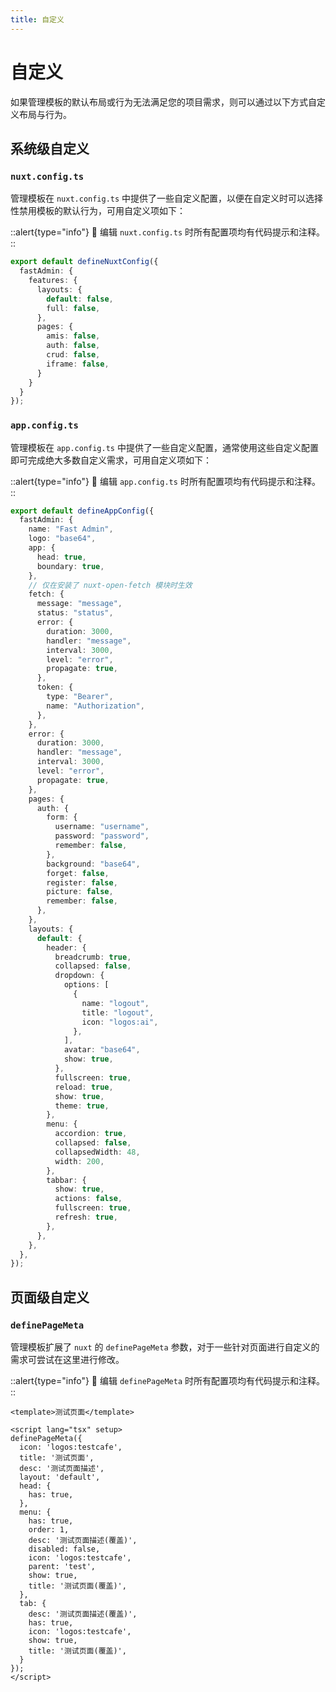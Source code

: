 ```yaml
---
title: 自定义
---
```

# 自定义

如果管理模板的默认布局或行为无法满足您的项目需求，则可以通过以下方式自定义布局与行为。

## 系统级自定义

### `nuxt.config.ts`
管理模板在 `nuxt.config.ts` 中提供了一些自定义配置，以便在自定义时可以选择性禁用模板的默认行为，可用自定义项如下：

::alert{type="info"}
🎉 编辑 `nuxt.config.ts` 时所有配置项均有代码提示和注释。
::

```ts
export default defineNuxtConfig({
  fastAdmin: {
    features: {
      layouts: {
        default: false,
        full: false,
      },
      pages: {
        amis: false,
        auth: false,
        crud: false,
        iframe: false,
      }
    }
  }
});
```

### `app.config.ts`
管理模板在 `app.config.ts` 中提供了一些自定义配置，通常使用这些自定义配置即可完成绝大多数自定义需求，可用自定义项如下：

::alert{type="info"}
🎉 编辑 `app.config.ts` 时所有配置项均有代码提示和注释。
::

```ts
export default defineAppConfig({
  fastAdmin: {
    name: "Fast Admin",
    logo: "base64",
    app: {
      head: true,
      boundary: true,
    },
    // 仅在安装了 nuxt-open-fetch 模块时生效
    fetch: {
      message: "message",
      status: "status",
      error: {
        duration: 3000,
        handler: "message",
        interval: 3000,
        level: "error",
        propagate: true,
      },
      token: {
        type: "Bearer",
        name: "Authorization",
      },
    },
    error: {
      duration: 3000,
      handler: "message",
      interval: 3000,
      level: "error",
      propagate: true,
    },
    pages: {
      auth: {
        form: {
          username: "username",
          password: "password",
          remember: false,
        },
        background: "base64",
        forget: false,
        register: false,
        picture: false,
        remember: false,
      },
    },
    layouts: {
      default: {
        header: {
          breadcrumb: true,
          collapsed: false,
          dropdown: {
            options: [
              {
                name: "logout",
                title: "logout",
                icon: "logos:ai",
              },
            ],
            avatar: "base64",
            show: true,
          },
          fullscreen: true,
          reload: true,
          show: true,
          theme: true,
        },
        menu: {
          accordion: true,
          collapsed: false,
          collapsedWidth: 48,
          width: 200,
        },
        tabbar: {
          show: true,
          actions: false,
          fullscreen: true,
          refresh: true,
        },
      },
    },
  },
});
```

## 页面级自定义

### `definePageMeta`
管理模板扩展了 `nuxt` 的 `definePageMeta` 参数，对于一些针对页面进行自定义的需求可尝试在这里进行修改。

::alert{type="info"}
🎉 编辑 `definePageMeta` 时所有配置项均有代码提示和注释。
::

```vue
<template>测试页面</template>

<script lang="tsx" setup>
definePageMeta({
  icon: 'logos:testcafe',
  title: '测试页面',
  desc: '测试页面描述',
  layout: 'default',
  head: {
    has: true,
  },
  menu: {
    has: true,
    order: 1,
    desc: '测试页面描述(覆盖)',
    disabled: false,
    icon: 'logos:testcafe',
    parent: 'test',
    show: true,
    title: '测试页面(覆盖)',
  },
  tab: {
    desc: '测试页面描述(覆盖)',
    has: true,
    icon: 'logos:testcafe',
    show: true,
    title: '测试页面(覆盖)',
  }
});
</script>
```
